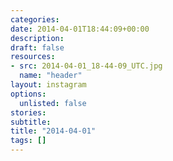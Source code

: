 ```yaml
---
categories:
date: 2014-04-01T18:44:09+00:00
description:
draft: false
resources:
- src: 2014-04-01_18-44-09_UTC.jpg
  name: "header"
layout: instagram
options:
  unlisted: false
stories:
subtitle:
title: "2014-04-01"
tags: []
---
```


 
